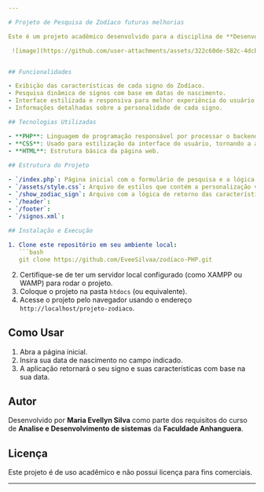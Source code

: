 ```yaml
---

# Projeto de Pesquisa de Zodíaco futuras melhorias

Este é um projeto acadêmico desenvolvido para a disciplina de **Desenvolvimento Web** no curso de **Analise e Desenvolvimento de sistemas** na **Faculdade Anhanguera**. O projeto consiste em uma aplicação web simples que explora as características dos signos do Zodíaco, utilizando **PHP** e **CSS** para implementar a lógica de backend e o design do frontend, respectivamente.

 ![image](https://github.com/user-attachments/assets/322c60de-582c-4dcb-b4be-b23aff00e9e1) 


## Funcionalidades

- Exibição das características de cada signo do Zodíaco.
- Pesquisa dinâmica de signos com base em datas de nascimento.
- Interface estilizada e responsiva para melhor experiência do usuário.
- Informações detalhadas sobre a personalidade de cada signo.

## Tecnologias Utilizadas

- **PHP**: Linguagem de programação responsável por processar o backend da aplicação.
- **CSS**: Usado para estilização da interface do usuário, tornando a aplicação visualmente atrativa e responsiva.
- **HTML**: Estrutura básica da página web.
  
## Estrutura do Projeto

- `/index.php`: Página inicial com o formulário de pesquisa e a lógica para identificar o signo do usuário.
- `/assets/style.css`: Arquivo de estilos que contém a personalização visual do projeto.
- `/show_zodiac_sign`: Arquivo com a lógica de retorno das características dos signos com base na data inserida.
- `/header`:
- `/footer`:
- `/signos.xml`:
  
## Instalação e Execução

1. Clone este repositório em seu ambiente local:
   ```bash
   git clone https://github.com/EveeSilvaa/zodíaco-PHP.git
   ```
2. Certifique-se de ter um servidor local configurado (como XAMPP ou WAMP) para rodar o projeto.
3. Coloque o projeto na pasta `htdocs` (ou equivalente).
4. Acesse o projeto pelo navegador usando o endereço `http://localhost/projeto-zodiaco`.

## Como Usar

1. Abra a página inicial.
2. Insira sua data de nascimento no campo indicado.
3. A aplicação retornará o seu signo e suas características com base na sua data.

## Autor

Desenvolvido por **Maria Evellyn Silva** como parte dos requisitos do curso de **Analise e Desenvolvimento de sistemas** da **Faculdade Anhanguera**.

## Licença

Este projeto é de uso acadêmico e não possui licença para fins comerciais.

---
```



